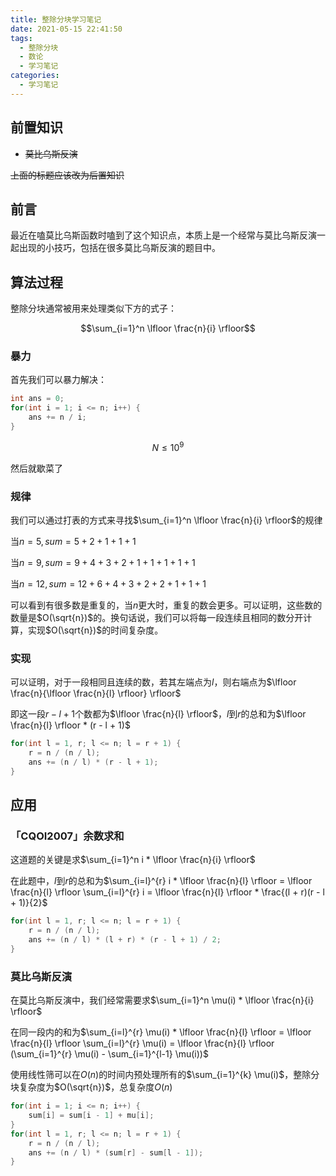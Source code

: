 ```yaml
---
title: 整除分块学习笔记
date: 2021-05-15 22:41:50
tags:
  - 整除分块
  - 数论
  - 学习笔记
categories:
  - 学习笔记
---
```


## 前置知识

- ~~莫比乌斯反演~~

~~上面的标题应该改为后置知识~~

## 前言

最近在嗑莫比乌斯函数时嗑到了这个知识点，本质上是一个经常与莫比乌斯反演一起出现的小技巧，包括在很多莫比乌斯反演的题目中。

## 算法过程


整除分块通常被用来处理类似下方的式子：

$$\sum_{i=1}^n \lfloor \frac{n}{i} \rfloor$$

### 暴力

首先我们可以暴力解决：

```cpp
int ans = 0;
for(int i = 1; i <= n; i++) {
	ans += n / i;
}
```

$$N \leq 10^9$$

然后就歇菜了

### 规律

我们可以通过打表的方式来寻找$\sum_{i=1}^n \lfloor \frac{n}{i} \rfloor$的规律

当$n=5,sum=5+2+1+1+1$

当$n=9,sum=9+4+3+2+1+1+1+1+1$

当$n=12,sum=12+6+4+3+2+2+1+1+1$

可以看到有很多数是重复的，当$n$更大时，重复的数会更多。可以证明，这些数的数量是$O(\sqrt{n})$的。换句话说，我们可以将每一段连续且相同的数分开计算，实现$O(\sqrt{n})$的时间复杂度。

### 实现

可以证明，对于一段相同且连续的数，若其左端点为$l$，则右端点为$\lfloor \frac{n}{\lfloor \frac{n}{l} \rfloor} \rfloor$

即这一段$r-l+1$个数都为$\lfloor \frac{n}{l} \rfloor$，$l$到$r$的总和为$\lfloor \frac{n}{l} \rfloor * (r - l + 1)$

```cpp
for(int l = 1, r; l <= n; l = r + 1) {
    r = n / (n / l);
    ans += (n / l) * (r - l + 1);
}
```

## 应用

### 「CQOI2007」余数求和

这道题的关键是求$\sum_{i=1}^n i * \lfloor \frac{n}{i} \rfloor$

在此题中，$l$到$r$的总和为$\sum_{i=l}^{r} i * \lfloor \frac{n}{l} \rfloor = \lfloor \frac{n}{l} \rfloor \sum_{i=l}^{r} i = \lfloor \frac{n}{l} \rfloor * \frac{(l + r)(r - l + 1)}{2}$

```cpp
for(int l = 1, r; l <= n; l = r + 1) {
    r = n / (n / l);
    ans += (n / l) * (l + r) * (r - l + 1) / 2;
}
```

### 莫比乌斯反演

在莫比乌斯反演中，我们经常需要求$\sum_{i=1}^n \mu(i) * \lfloor \frac{n}{i} \rfloor$

在同一段内的和为$\sum_{i=l}^{r} \mu(i) * \lfloor \frac{n}{l} \rfloor = \lfloor \frac{n}{l} \rfloor \sum_{i=l}^{r} \mu(i) = \lfloor \frac{n}{l} \rfloor (\sum_{i=1}^{r} \mu(i) - \sum_{i=1}^{l-1} \mu(i))$

使用线性筛可以在$O(n)$的时间内预处理所有的$\sum_{i=1}^{k} \mu(i)$，整除分块复杂度为$O(\sqrt{n})$，总复杂度$O(n)$

```cpp
for(int i = 1; i <= n; i++) {
    sum[i] = sum[i - 1] + mu[i];
}
for(int l = 1, r; l <= n; l = r + 1) {
    r = n / (n / l);
    ans += (n / l) * (sum[r] - sum[l - 1]);
}
```
